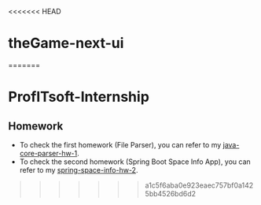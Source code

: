 <<<<<<< HEAD
# theGame-next-ui
=======
# ProfITsoft-Internship

## Homework

- To check the first homework (File Parser), you can refer to my [java-core-parser-hw-1](java-core-parser-hw-1).
- To check the second homework (Spring Boot Space Info App), you can refer to my [spring-space-info-hw-2](spring-space-info-hw-2).
>>>>>>> a1c5f6aba0e923eaec757bf0a1425bb4526bd6d2
